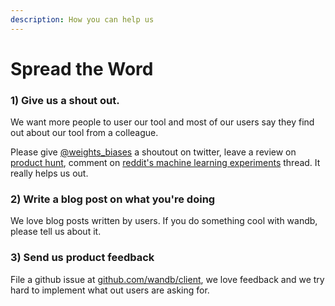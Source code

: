 ```yaml
---
description: How you can help us
---
```


# Spread the Word

### 1\) Give us a shout out.

We want more people to user our tool and most of our users say they find out about our tool from a colleague. 

Please give [@weights\_biases](https://twitter.com/weights_biases) a shoutout on twitter, leave a review on [product hunt](https://www.producthunt.com/posts/weights-biases), comment on [reddit's machine learning experiments](https://www.reddit.com/r/MachineLearning/comments/ba6c7g/discussion_how_do_you_manage_and_keep_track_of/) thread.  It really helps us out.

### 2\) Write a blog post on what you're doing

We love blog posts written by users.  If you do something cool with wandb, please tell us about it.

### 3\) Send us product feedback

File a github issue at [github.com/wandb/client](https://github.com/wandb/client), we love feedback and we try hard to implement what out users are asking for. 



